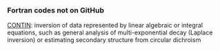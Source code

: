 ### Fortran codes not on GitHub

[CONTIN](http://lcmodel.ca/contin.shtml): inversion of data represented by linear algebraic or integral equations, such as general analysis of multi-exponential decay (Laplace inversion) or estimating secondary structure from circular dichroism
